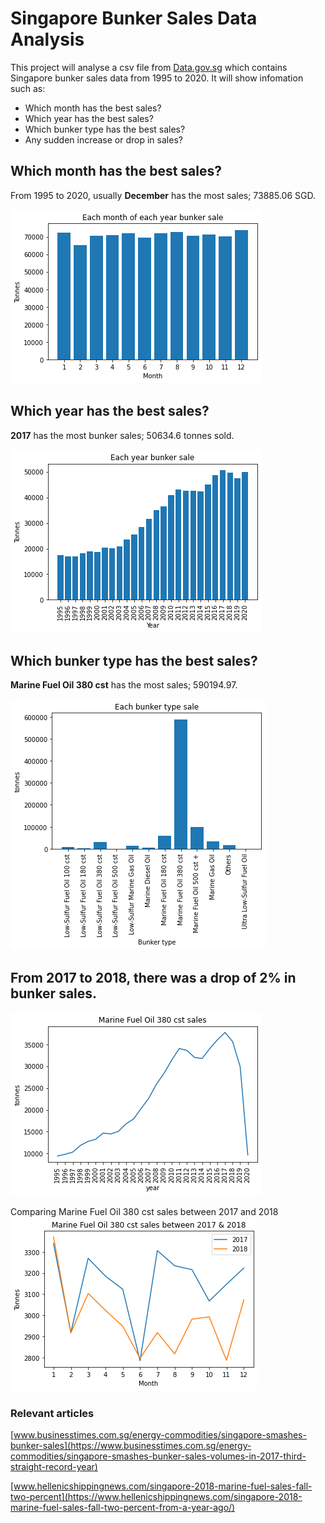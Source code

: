 # Singapore Bunker Sales Data Analysis

This project will analyse a csv file from [Data.gov.sg](https://data.gov.sg/) which contains Singapore bunker sales data from 1995 to 2020. It will show infomation such as:
* Which month has the best sales?
* Which year has the best sales?
* Which bunker type has the best sales?
* Any sudden increase or drop in sales? 

## Which month has the best sales?

From 1995 to 2020, usually **December** has the most sales; 73885.06 SGD.

![title](images/Each%20month%20of%20each%20year%20bunker%20sale.png)


## Which year has the best sales?

**2017** has the most bunker sales; 50634.6 tonnes sold.

![title](images/Each%20year%20bunker%20sale.png)



## Which bunker type has the best sales?

**Marine Fuel Oil 380 cst** has the most sales; 590194.97.

![title](images/Each%20bunker%20type%20sale.png)


## From 2017 to 2018, there was a drop of 2% in bunker sales.


![title](images/Marine%20Fuel%20Oil%20380cst%20sale.png)

Comparing Marine Fuel Oil 380 cst sales between 2017 and 2018
![title](images/Marine%20Fuel%20Oil%20380cst%20sale%202017%262018.png)



### Relevant articles

[www.businesstimes.com.sg/energy-commodities/singapore-smashes-bunker-sales](https://www.businesstimes.com.sg/energy-commodities/singapore-smashes-bunker-sales-volumes-in-2017-third-straight-record-year)

[www.hellenicshippingnews.com/singapore-2018-marine-fuel-sales-fall-two-percent](https://www.hellenicshippingnews.com/singapore-2018-marine-fuel-sales-fall-two-percent-from-a-year-ago/)


